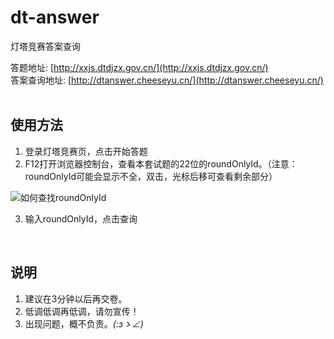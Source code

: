 # dt-answer
灯塔竞赛答案查询

答题地址: [http://xxjs.dtdjzx.gov.cn/](http://xxjs.dtdjzx.gov.cn/)</br>
答案查询地址: [http://dtanswer.cheeseyu.cn/](http://dtanswer.cheeseyu.cn/)
</br>
</br>

## 使用方法
1. 登录灯塔竞赛页，点击开始答题
2. F12打开浏览器控制台，查看本套试题的22位的roundOnlyId。（注意：roundOnlyId可能会显示不全，双击，光标后移可查看剩余部分）

![如何查找roundOnlyId](http://oiiwwqiek.bkt.clouddn.com/img/github/dt.jpg)

3. 输入roundOnlyId，点击查询
</br>

## 说明
1. 建议在3分钟以后再交卷。
2. 低调低调再低调，请勿宣传！
3. 出现问题，概不负责。_(:зゝ∠)_
